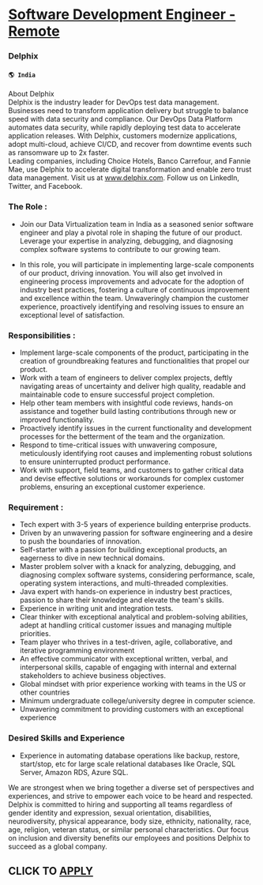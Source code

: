 # [Software Development Engineer - Remote](https://www.remotewlb.com/apply/software-development-engineer-remote-77627)  
### Delphix  
#### `🌎 India`  
About Delphix  
Delphix is the industry leader for DevOps test data management.  
Businesses need to transform application delivery but struggle to balance speed with data security and compliance. Our DevOps Data Platform automates data security, while rapidly deploying test data to accelerate application releases. With Delphix, customers modernize applications, adopt multi-cloud, achieve CI/CD, and recover from downtime events such as ransomware up to 2x faster.  
Leading companies, including Choice Hotels, Banco Carrefour, and Fannie Mae, use Delphix to accelerate digital transformation and enable zero trust data management. Visit us at www.delphix.com. Follow us on LinkedIn, Twitter, and Facebook.

### The Role :

  * Join our Data Virtualization team in India as a seasoned senior software engineer and play a pivotal role in shaping the future of our product. Leverage your expertise in analyzing, debugging, and diagnosing complex software systems to contribute to our growing team.
  

  * In this role, you will participate in implementing large-scale components of our product, driving innovation. You will also get involved in engineering process improvements and advocate for the adoption of industry best practices, fostering a culture of continuous improvement and excellence within the team. Unwaveringly champion the customer experience, proactively identifying and resolving issues to ensure an exceptional level of satisfaction.
  

### Responsibilities :

  * Implement large-scale components of the product, participating in the creation of groundbreaking features and functionalities that propel our product.
  * Work with a team of engineers to deliver complex projects, deftly navigating areas of uncertainty and deliver high quality, readable and maintainable code to ensure successful project completion.
  * Help other team members with insightful code reviews, hands-on assistance and together build lasting contributions through new or improved functionality.
  * Proactively identify issues in the current functionality and development processes for the betterment of the team and the organization.
  * Respond to time-critical issues with unwavering composure, meticulously identifying root causes and implementing robust solutions to ensure uninterrupted product performance.
  * Work with support, field teams, and customers to gather critical data and devise effective solutions or workarounds for complex customer problems, ensuring an exceptional customer experience.
  

### Requirement :

  * Tech expert with 3-5 years of experience building enterprise products.
  * Driven by an unwavering passion for software engineering and a desire to push the boundaries of innovation.
  * Self-starter with a passion for building exceptional products, an eagerness to dive in new technical domains.
  * Master problem solver with a knack for analyzing, debugging, and diagnosing complex software systems, considering performance, scale, operating system interactions, and multi-threaded complexities.
  * Java expert with hands-on experience in industry best practices, passion to share their knowledge and elevate the team's skills.
  * Experience in writing unit and integration tests.
  * Clear thinker with exceptional analytical and problem-solving abilities, adept at handling critical customer issues and managing multiple priorities.
  * Team player who thrives in a test-driven, agile, collaborative, and iterative programming environment
  * An effective communicator with exceptional written, verbal, and interpersonal skills, capable of engaging with internal and external stakeholders to achieve business objectives.
  * Global mindset with prior experience working with teams in the US or other countries
  * Minimum undergraduate college/university degree in computer science.
  * Unwavering commitment to providing customers with an exceptional experience

### Desired Skills and Experience

  * Experience in automating database operations like backup, restore, start/stop, etc for large scale relational databases like Oracle, SQL Server, Amazon RDS, Azure SQL.

We are strongest when we bring together a diverse set of perspectives and experiences, and strive to empower each voice to be heard and respected. Delphix is committed to hiring and supporting all teams regardless of gender identity and expression, sexual orientation, disabilities, neurodiversity, physical appearance, body size, ethnicity, nationality, race, age, religion, veteran status, or similar personal characteristics. Our focus on inclusion and diversity benefits our employees and positions Delphix to succeed as a global company.  
## CLICK TO [APPLY](https://www.remotewlb.com/apply/software-development-engineer-remote-77627)

